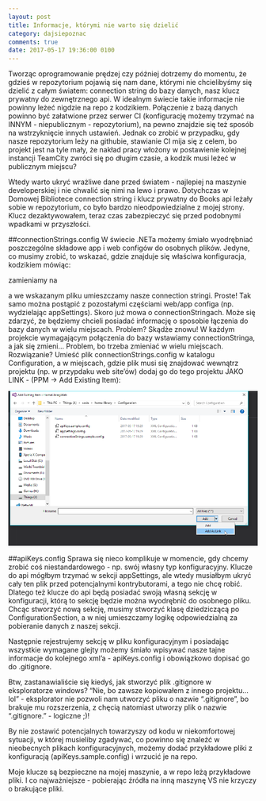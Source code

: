 ```yaml
---
layout: post
title: Informacje, którymi nie warto się dzielić
category: dajsiepoznac
comments: true
date: 2017-05-17 19:36:00 0100
---
```

Tworząc oprogramowanie prędzej czy później dotrzemy do momentu, że gdzieś w repozytorium pojawią się nam dane, którymi nie chcielibyśmy się dzielić z całym światem: connection string do bazy danych, nasz klucz prywatny do zewnętrznego api. W idealnym świecie takie informacje nie powinny leżeć nigdzie na repo z kodzikiem. Połączenie z bazą danych powinno być załatwione przez serwer CI (konfigurację możemy trzymać na INNYM - niepublicznym - repozytorium), na pewno znajdzie się też sposób na wstrzyknięcie innych ustawień. Jednak co zrobić w przypadku, gdy nasze repozytorium leży na githubie, stawianie CI mija się z celem, bo projekt jest na tyle mały, że nakład pracy włożony w postawienie kolejnej instancji TeamCity zwróci się po długim czasie, a kodzik musi leżeć w publicznym miejscu?

Wtedy warto ukryć wrażliwe dane przed światem - najlepiej na maszynie developerskiej i nie chwalić się nimi na lewo i prawo. Dotychczas w Domowej Bibliotece connection string i klucz prywatny do Books api leżały sobie w repozytorium, co było bardzo nieodpowiedzialne z mojej strony. Klucz dezaktywowałem, teraz czas zabezpieczyć się przed podobnymi wpadkami w przyszłości.

##connectionStrings.config
W świecie .NETa możemy śmiało wyodrębniać poszczególne składowe app i web configów do osobnych plików. Jedyne, co musimy zrobić, to wskazać, gdzie znajduje się właściwa konfiguracja, kodzikiem mówiąc:

<script src="https://gist.github.com/slawciu/61e1a1dd40455d155621dab7c3f594a6.js"></script>

zamieniamy na

<script src="https://gist.github.com/slawciu/039efa92d385a409960acbe5c9db97c1.js"></script>

a we wskazanym pliku umieszczamy nasze connection stringi. Proste! Tak samo można postąpić z pozostałymi częściami web/app configa (np. wydzielając appSettings). Skoro już mowa o connectionStringach. Może się zdarzyć, że będziemy chcieli posiadać informację o sposobie łączenia do bazy danych w wielu miejscach. Problem? Skądże znowu! W każdym projekcie wymagającym połączenia do bazy wstawiamy connectionStringa, a jak się zmieni… Problem, bo trzeba zmieniać w wielu miejscach. Rozwiązanie? Umieść plik connectionStrings.config w katalogu Configuration, a w miejscach, gdzie plik musi się znajdować wewnątrz projektu (np. w przypdaku web site’ów) dodaj go do tego projektu JAKO LINK - (PPM -> Add Existing Item):

<img class="postImage" src="/public/021.png" />

##apiKeys.config
Sprawa się nieco komplikuje w momencie, gdy chcemy zrobić coś niestandardowego - np. swój własny typ konfiguracyjny. Klucze do api mógłbym trzymać w sekcji appSettings, ale wtedy musiałbym ukryć cały ten plik przed potencjalnymi kontrybutorami, a tego nie chcę robić. Dlatego też klucze do api będą posiadać swoją własną sekcję w konfiguracji, którą to sekcję będzie można wyodrębnić do osobnego pliku. Chcąc stworzyć nową sekcję, musimy stworzyć klasę dziedziczącą po ConfigurationSection, a w niej umieszczamy logikę odpowiedzialną za pobieranie danych z naszej sekcji. 

<script src="https://gist.github.com/slawciu/fa522a5581202f6a2c81ac723c81c8ef.js"></script>

Następnie rejestrujemy sekcję w pliku konfiguracyjnym i posiadając wszystkie wymagane glejty możemy śmiało wpisywać nasze tajne informacje do kolejnego xml’a - apiKeys.config i obowiązkowo dopisać go do .gitignore. 

Btw, zastanawialiście się kiedyś, jak stworzyć plik .gitignore w eksploratorze windows? “Nie, bo zawsze kopiowałem z innego projektu... lol” - eksplorator nie pozwoli nam utworzyć pliku o nazwie “.gitignore”, bo brakuje mu rozszerzenia, z chęcią natomiast utworzy plik o nazwie “.gitignore.” - logiczne ;)! 

By nie zostawić potencjalnych towarzyszy od kodu w niekomfortowej sytuacji, w której musieliby zgadywać, co powinno się znaleźć w nieobecnych plikach konfiguracyjnych, możemy dodać przykładowe pliki z konfiguracją (apiKeys.sample.config) i wrzucić je na repo.

<script src="https://gist.github.com/slawciu/dd8f96e0194a9fd3ac01455b1191bd70.js"></script>

Moje klucze są bezpieczne na mojej maszynie, a w repo leżą przykładowe pliki. I co najważniejsze - pobierając źródła na inną maszynę VS nie krzyczy o brakujące pliki. 